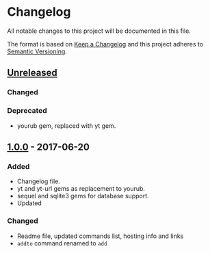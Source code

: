 # Changelog

All notable changes to this project will be documented in this file.

The format is based on [Keep a Changelog](http://keepachangelog.com/en/1.0.0/)
and this project adheres to [Semantic Versioning](http://semver.org/spec/v2.0.0.html).

## [Unreleased]

### Changed

### Deprecated

- yourub gem, replaced with yt gem.

## [1.0.0] - 2017-06-20

### Added

- Changelog file.
- yt and yt-url gems as replacement to yourub.
- sequel and sqlite3 gems for database support.
- Updated

### Changed

- Readme file, updated commands list, hosting info and links
- `addto` command renamed to `add`

[Unreleased]: https://github.com/birdie0/glue-bot/compare/v1.0.0...HEAD
[1.0.0]: https://github.com/birdie0/glue-bot/compare/v0.9.9...v1.0.0
